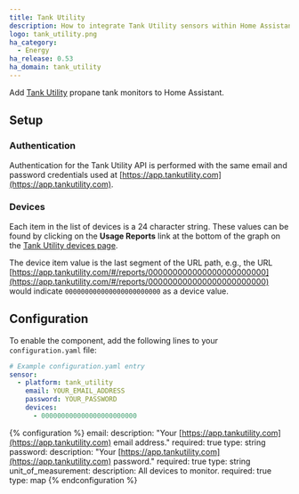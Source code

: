 ```yaml
---
title: Tank Utility
description: How to integrate Tank Utility sensors within Home Assistant.
logo: tank_utility.png
ha_category:
  - Energy
ha_release: 0.53
ha_domain: tank_utility
---
```


Add [Tank Utility](https://www.tankutility.com/) propane tank monitors to Home Assistant.

## Setup

### Authentication

Authentication for the Tank Utility API is performed with the same email and password credentials used at [https://app.tankutility.com](https://app.tankutility.com).

### Devices

Each item in the list of devices is a 24 character string. These values can be found by clicking on the **Usage Reports** link at the bottom of the graph on the [Tank Utility devices page](https://app.tankutility.com/#/devices).

The device item value is the last segment of the URL path, e.g., the URL
[https://app.tankutility.com/#/reports/000000000000000000000000](https://app.tankutility.com/#/reports/000000000000000000000000) would indicate `000000000000000000000000` as a device value.

## Configuration

To enable the component, add the following lines to your `configuration.yaml` file:

```yaml
# Example configuration.yaml entry
sensor:
  - platform: tank_utility
    email: YOUR_EMAIL_ADDRESS
    password: YOUR_PASSWORD
    devices:
      - 000000000000000000000000
```

{% configuration %}
email:
  description: "Your [https://app.tankutility.com](https://app.tankutility.com) email address."
  required: true
  type: string
password:
  description: "Your [https://app.tankutility.com](https://app.tankutility.com) password."
  required: true
  type: string
unit_of_measurement:
  description: All devices to monitor.
  required: true
  type: map
{% endconfiguration %}
